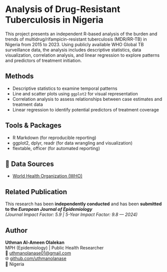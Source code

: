 
# Analysis of Drug-Resistant Tuberculosis in Nigeria

This project presents an independent R-based analysis of the burden and trends of multidrug/rifampicin-resistant tuberculosis (MDR/RR-TB) in Nigeria from 2015 to 2023. Using publicly available WHO Global TB surveillance data, the analysis includes descriptive statistics, data visualization, correlation analysis, and linear regression to explore patterns and predictors of treatment initiation.

## Methods
- Descriptive statistics to examine temporal patterns
- Line and scatter plots using `ggplot2` for visual representation
- Correlation analysis to assess relationships between case estimates and treatment data
- Linear regression to identify potential predictors of treatment coverage

## Tools & Packages
- R Markdown (for reproducible reporting)
- ggplot2, dplyr, readr (for data wrangling and visualization)
- flextable, officer (for automated reporting)

## 📂 Data Sources
- [World Health Organization (WHO)](https://www.who.int/data)

## Related Publication
This research has been **independently conducted** and has been **submitted to the *European Journal of Epidemiology***  
*(Journal Impact Factor: 5.9 | 5-Year Impact Factor: 9.8 — 2024)*

## Author
**Uthman Al-Ameen Olalekan**  
MPH (Epidemiology) | Public Health Researcher  
📧 uthmanolanase01@gmail.com  
🌐 [github.com/uthmanolanase](https://github.com/uthmanolanase)  
📍 Nigeria
